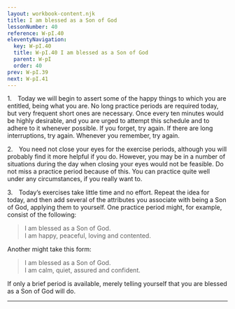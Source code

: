 ```yaml
---
layout: workbook-content.njk
title: I am blessed as a Son of God
lessonNumber: 40
reference: W-pI.40
eleventyNavigation:
  key: W-pI.40
  title: W-pI.40 I am blessed as a Son of God
  parent: W-pI
  order: 40
prev: W-pI.39
next: W-pI.41
---
```


1. Today we will begin to assert some of the happy things to which you are entitled, being what you are. 
No long practice periods are required today, but very frequent short ones are necessary. 
Once every ten minutes would be highly desirable, and you are urged to attempt this schedule and to adhere to it whenever possible. 
If you forget, try again. 
If there are long interruptions, try again. 
Whenever you remember, try again.

2. You need not close your eyes for the exercise periods, although you will probably find it more helpful if you do. 
However, you may be in a number of situations during the day when closing your eyes would not be feasible. 
Do not miss a practice period because of this. 
You can practice quite well under any circumstances, if you really want to.

3. Today’s exercises take little time and no effort. 
Repeat the idea for today, and then add several of the attributes you associate with being a Son of God, applying them to yourself. 
One practice period might, for example, consist of the following:

>I am blessed as a Son of God.  
I am happy, peaceful, loving and contented.

Another might take this form:

>I am blessed as a Son of God.  
I am calm, quiet, assured and confident.

If only a brief period is available, merely telling yourself that you are blessed as a Son of God will do.

---
